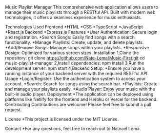 Music Playlist Manager
This comprehensive web application allows users to manage their music playlists through a RESTful API. Built with modern web technologies, it offers a seamless experience for music enthusiasts.

Technologies Used
Frontend
*HTML
*CSS
*TypeScript
*JavaScript
*React.js
Backend
*Express.js
Features
*User Authentication: Secure login and registration.
*Search Songs: Easily find songs with a search functionality.
*Manage Playlists: Create, update, and delete playlists.
*Add/Remove Songs: Manage songs within your playlists.
*Responsive Design: Optimized for various screen sizes.
Installation
1,Clone the repository:
git clone https://github.com/Nate-Lema/Music-First.git
cd music-playlist-manager
2,Install dependencies:
npm install
3,Run the development server:
npm start
4,Backend Setup:
*Ensure you have a running instance of your backend server with the required RESTful API.
Usage
*Login/Register: Use the authentication system to access your account.
*Search: Search for songs using the search bar.
*Playlists: Create and manage your playlists easily.
*Audio Player: Enjoy your music with the built-in audio player.
Deployment
*The application can be deployed using platforms like Netlify for the frontend and Heroku or Vercel for the backend.
Contributing
Contributions are welcome! Please feel free to submit a pull request.

License
*This project is licensed under the MIT License.

Contact
*For any questions, feel free to reach out to Natnael Lema.

